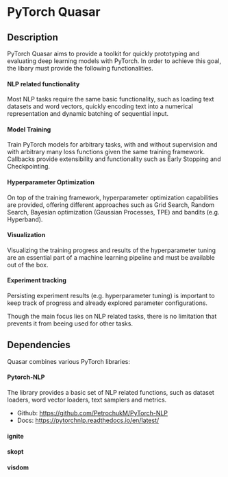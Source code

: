 # PyTorch Quasar

## Description

PyTorch Quasar aims to provide a toolkit for quickly prototyping and evaluating deep learning models with PyTorch. In order to achieve this goal, the libary must provide the following functionalities.

#### NLP related functionality
Most NLP tasks require the same basic functionality, such as loading text datasets and word vectors, quickly encoding text into a numerical representation and dynamic batching of sequential input.

#### Model Training
Train PyTorch models for arbitrary tasks, with and without supervision and with arbitrary many loss functions
given the same training framework. Callbacks provide extensibility and functionality such as Early Stopping and Checkpointing.

#### Hyperparameter Optimization
On top of the training framework, hyperparameter optimization capabilities are provided, offering different approaches such as Grid Search, Random Search, Bayesian optimization (Gaussian Processes, TPE) and bandits (e.g. Hyperband).

#### Visualization
Visualizing the training progress and results of the hyperparameter tuning are an essential part of a machine learning pipeline and must be available out of the box.

#### Experiment tracking
Persisting experiment results (e.g. hyperparameter tuning) is important to keep track of progress and already explored parameter configurations.

Though the main focus lies on NLP related tasks, there is no limitation that prevents it from beeing used for other tasks.

## Dependencies
Quasar combines various PyTorch libraries:

#### Pytorch-NLP
The library provides a basic set of NLP related functions, such as dataset loaders, word vector loaders, text
samplers and metrics. 

- Github: https://github.com/PetrochukM/PyTorch-NLP
- Docs: https://pytorchnlp.readthedocs.io/en/latest/

#### ignite

#### skopt

#### visdom
